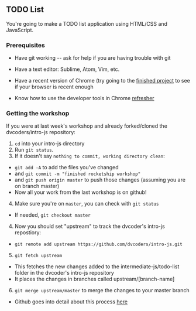 ## TODO List

You're going to make a TODO list application using HTML/CSS and JavaScript.

### Prerequisites

- Have git working -- ask for help if you are having trouble with git

- Have a text editor: Sublime, Atom, Vim, etc.

- Have a recent version of Chrome (try going to the [finished project](https://carpetfizz.github.io/imgur-voice/) to see if your browser is recent enough

- Know how to use the developer tools in Chrome [refresher](https://github.com/dvcoders/intro-html-css/blob/master/reference/README.md#what-are-your-browsers-developer-tools-and-how-can-they-be-used)

### Getting the workshop

If you were at last week's workshop and already forked/cloned the dvcoders/intro-js repository:

1. `cd` into your intro-js directory
2. Run `git status`.
3. If it doesn't say `nothing to commit, working directory clean`:
 - `git add -A` to add the files you've changed
 - and `git commit -m "finished rocketship workshop"`
 - and `git push origin master` to push those changes (assuming you are on branch master)
 - Now all your work from the last workshop is on github!
4. Make sure you're on `master`, you can check with `git status`
 - If needed, `git checkout master`
4. Now you should set "upstream" to track the dvcoder's intro-js repostiory:
 - `git remote add upstream https://github.com/dvcoders/intro-js.git`
5. `git fetch upstream`
 - This fetches the new changes added to the intermediate-js/todo-list folder in the dvcoder's intro-js repository
 - It places the changes in branches called upstream/[branch-name]
6. `git merge upstream/master` to merge the changes to your master branch

- Github goes into detail about this process [here](https://help.github.com/articles/syncing-a-fork/)

